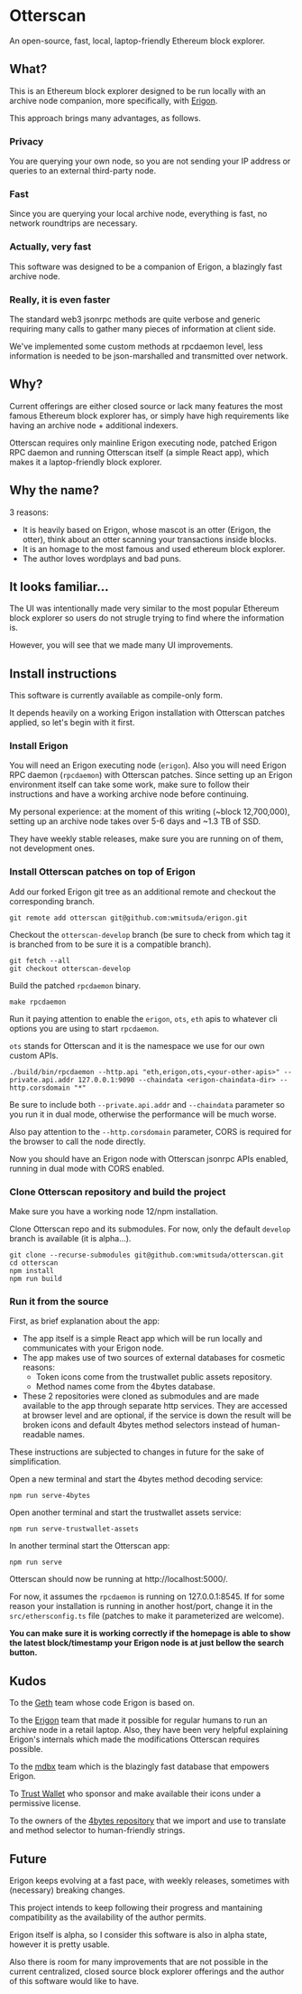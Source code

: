 # Otterscan

An open-source, fast, local, laptop-friendly Ethereum block explorer.

## What?

This is an Ethereum block explorer designed to be run locally with an archive node companion, more specifically, with [Erigon](https://github.com/ledgerwatch/erigon).

This approach brings many advantages, as follows.

### Privacy

You are querying your own node, so you are not sending your IP address or queries to an external third-party node.

### Fast

Since you are querying your local archive node, everything is fast, no network roundtrips are necessary.

### Actually, very fast

This software was designed to be a companion of Erigon, a blazingly fast archive node.

### Really, it is even faster

The standard web3 jsonrpc methods are quite verbose and generic requiring many calls to gather many pieces of information at client side.

We've implemented some custom methods at rpcdaemon level, less information is needed to be json-marshalled and transmitted over network.

## Why?

Current offerings are either closed source or lack many features the most famous Ethereum block explorer has, or simply have high requirements like having an archive node + additional indexers.

Otterscan requires only mainline Erigon executing node, patched Erigon RPC daemon and running Otterscan itself (a simple React app), which makes it a laptop-friendly block explorer.

## Why the name?

3 reasons:

- It is heavily based on Erigon, whose mascot is an otter (Erigon, the otter), think about an otter scanning your transactions inside blocks.
- It is an homage to the most famous and used ethereum block explorer.
- The author loves wordplays and bad puns.

## It looks familiar...

The UI was intentionally made very similar to the most popular Ethereum block explorer so users do not strugle trying to find where the information is.

However, you will see that we made many UI improvements.

## Install instructions

This software is currently available as compile-only form.

It depends heavily on a working Erigon installation with Otterscan patches applied, so let's begin with it first.

### Install Erigon

You will need an Erigon executing node (`erigon`). Also you will need Erigon RPC daemon (`rpcdaemon`) with Otterscan patches. Since setting up an Erigon environment itself can take some work, make sure to follow their instructions and have a working archive node before continuing.

My personal experience: at the moment of this writing (~block 12,700,000), setting up an archive node takes over 5-6 days and ~1.3 TB of SSD.

They have weekly stable releases, make sure you are running on of them, not development ones.

### Install Otterscan patches on top of Erigon

Add our forked Erigon git tree as an additional remote and checkout the corresponding branch.

```
git remote add otterscan git@github.com:wmitsuda/erigon.git
```

Checkout the `otterscan-develop` branch (be sure to check from which tag it is branched from to be sure it is a compatible branch).

```
git fetch --all
git checkout otterscan-develop
```

Build the patched `rpcdaemon` binary.

```
make rpcdaemon
```

Run it paying attention to enable the `erigon`, `ots`, `eth` apis to whatever cli options you are using to start `rpcdaemon`.

`ots` stands for Otterscan and it is the namespace we use for our own custom APIs.

```
./build/bin/rpcdaemon --http.api "eth,erigon,ots,<your-other-apis>" --private.api.addr 127.0.0.1:9090 --chaindata <erigon-chaindata-dir> --http.corsdomain "*"
```

Be sure to include both `--private.api.addr` and `--chaindata` parameter so you run it in dual mode, otherwise the performance will be much worse.

Also pay attention to the `--http.corsdomain` parameter, CORS is required for the browser to call the node directly.

Now you should have an Erigon node with Otterscan jsonrpc APIs enabled, running in dual mode with CORS enabled.

### Clone Otterscan repository and build the project

Make sure you have a working node 12/npm installation.

Clone Otterscan repo and its submodules. For now, only the default `develop` branch is available (it is alpha...).

```
git clone --recurse-submodules git@github.com:wmitsuda/otterscan.git
cd otterscan
npm install
npm run build
```

### Run it from the source

First, as brief explanation about the app:

- The app itself is a simple React app which will be run locally and communicates with your Erigon node.
- The app makes use of two sources of external databases for cosmetic reasons:
  - Token icons come from the trustwallet public assets repository.
  - Method names come from the 4bytes database.
- These 2 repositories were cloned as submodules and are made available to the app through separate http services. They are accessed at browser level and are optional, if the service is down the result will be broken icons and default 4bytes method selectors instead of human-readable names.

These instructions are subjected to changes in future for the sake of simplification.

Open a new terminal and start the 4bytes method decoding service:

```
npm run serve-4bytes
```

Open another terminal and start the trustwallet assets service:

```
npm run serve-trustwallet-assets
```

In another terminal start the Otterscan app:

```
npm run serve
```

Otterscan should now be running at http://localhost:5000/.

For now, it assumes the `rpcdaemon` is running on 127.0.0.1:8545. If for some reason your installation is running in another host/port, change it in the `src/ethersconfig.ts` file (patches to make it parameterized are welcome).

**You can make sure it is working correctly if the homepage is able to show the latest block/timestamp your Erigon node is at just bellow the search button.**

## Kudos

To the [Geth](https://geth.ethereum.org/) team whose code Erigon is based on.

To the [Erigon](https://github.com/ledgerwatch/erigon) team that made it possible for regular humans to run an archive node in a retail laptop. Also, they have been very helpful explaining Erigon's internals which made the modifications Otterscan requires possible.

To the [mdbx](https://github.com/erthink/libmdbx) team which is the blazingly fast database that empowers Erigon.

To [Trust Wallet](https://github.com/trustwallet/assets) who sponsor and make available their icons under a permissive license.

To the owners of the [4bytes repository](https://github.com/ethereum-lists/4bytes) that we import and use to translate and method selector to human-friendly strings.

## Future

Erigon keeps evolving at a fast pace, with weekly releases, sometimes with (necessary) breaking changes.

This project intends to keep following their progress and mantaining compatibility as the availability of the author permits.

Erigon itself is alpha, so I consider this software is also in alpha state, however it is pretty usable.

Also there is room for many improvements that are not possible in the current centralized, closed source block explorer offerings and the author of this software would like to have.

